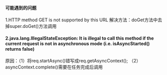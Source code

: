 #### 可能遇到的问题
1.HTTP method GET is not supported by this URL
解决方法：doGet方法中去掉super.doGet()方法调用

#### 2.java.lang.IllegalStateException: It is illegal to call this method if the current request is not in asynchronous mode (i.e. isAsyncStarted() returns false)
原因：（1）将req.startAsync()错写成req.getAsyncContext();
      （2）asyncContext.complete()需要在任务完成后调用




